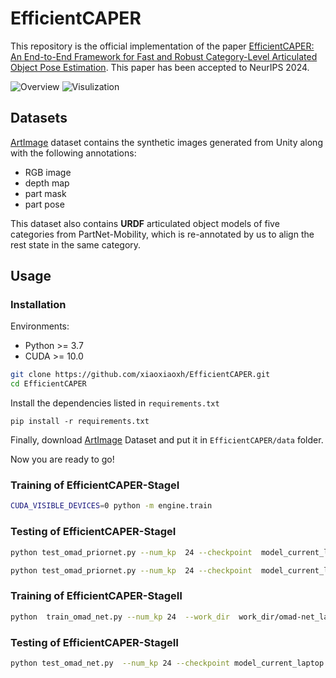 # EfficientCAPER

This repository is the official implementation of the paper
[EfficientCAPER: An End-to-End Framework for Fast and Robust Category-Level Articulated Object Pose Estimation](https://openreview.net/pdf?id=LBXSP79oCd). This paper has been accepted to NeurIPS 2024.

![Overview](assets/OMAD.png)
![Visulization](assets/qualitative%20results.png)

## Datasets
[ArtImage](https://drive.google.com/file/d/1Gp3muPrSY7BPrePhbO1M4U0DQVd_4OqV/view?usp=sharing) dataset contains the synthetic images generated from Unity along with the following annotations:

- RGB image
- depth map
- part mask
- part pose

This dataset also contains **URDF** articulated object models of five categories from PartNet-Mobility, 
which is re-annotated by us to align the rest state in the same category.

## Usage
### Installation

Environments:

- Python >= 3.7
- CUDA >= 10.0

```bash
git clone https://github.com/xiaoxiaoxh/EfficientCAPER.git
cd EfficientCAPER
```

Install the dependencies listed in ``requirements.txt``

```
pip install -r requirements.txt
```

Finally, download [ArtImage](https://drive.google.com/file/d/1Gp3muPrSY7BPrePhbO1M4U0DQVd_4OqV/view?usp=sharing) Dataset and put it in `EfficientCAPER/data` folder.

Now you are ready to go!

### Training of EfficientCAPER-StageⅠ

```bash
CUDA_VISIBLE_DEVICES=0 python -m engine.train
```

### Testing of EfficientCAPER-StageⅠ 

```bash
python test_omad_priornet.py --num_kp  24 --checkpoint  model_current_laptop.pth  --work_dir  work_dir/omad_priornet_laptop  --bs  16  --workers  0  --use_gpu  --symtype shape --out  --mode train

python test_omad_priornet.py --num_kp  24 --checkpoint  model_current_laptop.pth  --work_dir  work_dir/omad_priornet_laptop  --bs  16  --workers  0  --use_gpu  --symtype shape --out  --mode val
```

### Training of EfficientCAPER-StageⅡ

```bash
python  train_omad_net.py --num_kp 24  --work_dir  work_dir/omad-net_laptop  --params_dir  work_dir/omad_priornet_laptop  --num_basis  10  --symtype shape
```

### Testing of EfficientCAPER-StageⅡ

```bash
python test_omad_net.py  --num_kp 24 --checkpoint model_current_laptop.pth --work_dir work_dir/omad-net_laptop   --params_dir work_dir/omad_priornet_laptop  --category 1 --num_basis 10 --num_parts 2 --symtype shape --kp_thr 0.1 --reg_weight 0  --out raw_results.pkl --num_process 8 --use_gpu  --data_postfix final_test --shuffle
```


